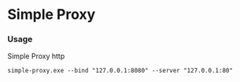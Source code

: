 # Simple Proxy

### Usage

Simple Proxy http

```shell
simple-proxy.exe --bind "127.0.0.1:8080" --server "127.0.0.1:80"
```
